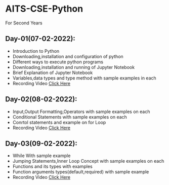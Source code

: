 # AITS-CSE-Python
For Second Years

## Day-01(07-02-2022):
  - Introduction to Python
  - Downloading,installation and configuration of python
  - Different ways to execute python programs
  - Downloading,installation and running of Jupyter Notebook
  - Brief Explanation of Jupyter Notebook
  - Variables,data types and type method with sample examples in each
  - Recording Video [Click Here](https://drive.google.com/file/d/1rD8AdvzLJgaPA6IKvcd2ccKWrz63uavn/view?ts=62012a57)

## Day-02(08-02-2022):
  - Input,Output Formatting,Operators with sample examples on each
  - Conditional Statements with sample examples on each
  - Conrtol statements and example on for Loop
  - Recording Video [Click Here]()

## Day-03(09-02-2022):
  - While With sample example
  - Jumping Statements,Inner Loop Concept with sample examples on each
  - Functions and its types with examples
  - Function arguments types(default,required) with sample example
  - Recording Video [Click Here]()
